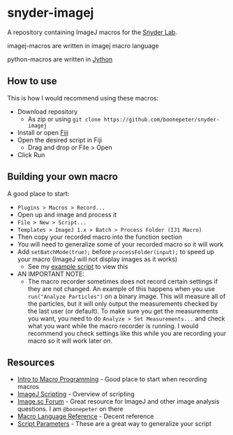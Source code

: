 # snyder-imagej
A repository containing ImageJ macros for the [Snyder Lab](https://surgery.duke.edu/faculty/joshua-clair-snyder-phd). 

imagej-macros are written in imagej macro language

python-macros are written in [Jython](https://imagej.net/Jython_Scripting)


## How to use
This is how I would recommend using these macros:
- Download repository 
  - As zip or using `git clone https://github.com/boonepeter/snyder-imagej`
- Install or open [Fiji](https://imagej.net/Fiji/Downloads)
- Open the desired script in Fiji
  - Drag and drop or File > Open
- Click Run


## Building your own macro
A good place to start:
- `Plugins > Macros > Record...`
- Open up and image and process it
- `File > New > Script...`
- `Templates > ImageJ 1.x > Batch > Process Folder (IJ1 Macro)`
- Then copy your recorded macro into the function section
- You will need to generalize some of your recorded macro so it will work
- Add `setBatchMode(true);` before `processFolder(input);` to speed up your macro (ImageJ will not display images as it works)
  - See my [example script](https://github.com/boonepeter/snyder-imagej/blob/master/imagej_macros/sample_batch_macro.ijm) to view this
- AN IMPORTANT NOTE:
  - The macro recorder sometimes does not record certain settings if they are not changed. An example of this happens when you use `run("Analyze Particles")` on a binary image. This will measure all of the particles, but it will only output the measurements checked by the last user (or default). To make sure you get the measurements you want, you need to do `Analyze > Set Measurements...` and check what you want while the macro recorder is running. I would recommend you check settings like this while you are recording your macro so it will work later on.

## Resources
- [Intro to Macro Programming](https://imagej.net/Introduction_into_Macro_Programming) - Good place to start when recording macros
- [ImageJ Scripting](https://imagej.net/Scripting) - Overview of scripting
- [Image.sc Forum](https://forum.image.sc/) - Great resource for ImageJ and other image analysis questions. I am `@boonepeter` on there
- [Macro Language Reference](https://imagej.nih.gov/ij/developer/macro/macros.html) - Decent reference
- [Script Parameters](https://imagej.net/Script_Parameters) - These are a great way to generalize your script

